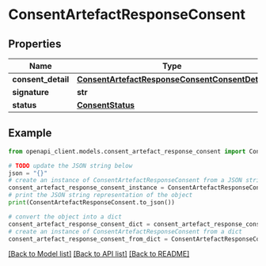 # ConsentArtefactResponseConsent


## Properties

Name | Type | Description | Notes
------------ | ------------- | ------------- | -------------
**consent_detail** | [**ConsentArtefactResponseConsentConsentDetail**](ConsentArtefactResponseConsentConsentDetail.md) |  | 
**signature** | **str** |  | 
**status** | [**ConsentStatus**](ConsentStatus.md) |  | 

## Example

```python
from openapi_client.models.consent_artefact_response_consent import ConsentArtefactResponseConsent

# TODO update the JSON string below
json = "{}"
# create an instance of ConsentArtefactResponseConsent from a JSON string
consent_artefact_response_consent_instance = ConsentArtefactResponseConsent.from_json(json)
# print the JSON string representation of the object
print(ConsentArtefactResponseConsent.to_json())

# convert the object into a dict
consent_artefact_response_consent_dict = consent_artefact_response_consent_instance.to_dict()
# create an instance of ConsentArtefactResponseConsent from a dict
consent_artefact_response_consent_from_dict = ConsentArtefactResponseConsent.from_dict(consent_artefact_response_consent_dict)
```
[[Back to Model list]](../README.md#documentation-for-models) [[Back to API list]](../README.md#documentation-for-api-endpoints) [[Back to README]](../README.md)


